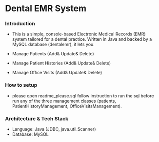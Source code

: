 # Dental EMR System

### Introduction
- This is a simple, console-based Electronic Medical Records (EMR) system tailored for a dental practice. Written in Java and backed by a MySQL database (dentalemr), it lets you:

- Manage Patients (Add& Update& Delete)
- Manage Patient Histories (Add& Update& Delete)
- Manage Office Visits (Add& Update& Delete)

### How to setup

- please open readme_please.sql follow instruction to run the sql before run any of the three management classes (patients, PatientHistoryManagement, OfficeVisitsManagement).

### Architecture & Tech Stack
- Language: Java (JDBC, java.util.Scanner)
- Database: MySQL
